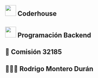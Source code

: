 ## <img src="https://user-images.githubusercontent.com/103367542/170897064-db2db840-0d26-402a-b3bc-3c3f27df5f4f.png" width="35"> Coderhouse
## <img src="https://seeklogo.com/images/N/nodejs-logo-FBE122E377-seeklogo.com.png" width="35"> Programación Backend
## 🏫 Comisión 32185
## 👨🏻‍🎓 Rodrigo Montero Durán

